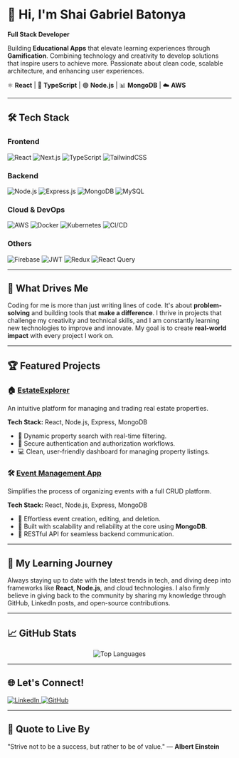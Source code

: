 # 👋 Hi, I'm **Shai Gabriel Batonya**  
**Full Stack Developer**  

 Building **Educational Apps** that elevate learning experiences through **Gamification**. Combining technology and creativity to develop solutions that inspire users to achieve more. Passionate about clean code, scalable architecture, and enhancing user experiences. 

⚛️ **React** | 📘 **TypeScript** | 🟢 **Node.js** | 📊 **MongoDB** | ☁️ **AWS**     

---   

## 🛠 **Tech Stack**

### **Frontend**
<div align="left">
  <img src="https://img.shields.io/badge/React-%2320232a.svg?style=for-the-badge&logo=react&logoColor=%2361DAFB" alt="React" />
  <img src="https://img.shields.io/badge/Next.js-black?style=for-the-badge&logo=next.js&logoColor=white" alt="Next.js" />
  <img src="https://img.shields.io/badge/TypeScript-%23007ACC.svg?style=for-the-badge&logo=typescript&logoColor=white" alt="TypeScript" />
  <img src="https://img.shields.io/badge/TailwindCSS-%2338B2AC.svg?style=for-the-badge&logo=tailwind-css&logoColor=white" alt="TailwindCSS" />
</div>

### **Backend**
<div align="left">
  <img src="https://img.shields.io/badge/Node.js-6DA55F?style=for-the-badge&logo=node.js&logoColor=white" alt="Node.js" />
  <img src="https://img.shields.io/badge/Express.js-%23404d59.svg?style=for-the-badge&logo=express&logoColor=%2361DAFB" alt="Express.js" />
  <img src="https://img.shields.io/badge/MongoDB-%234ea94b.svg?style=for-the-badge&logo=mongodb&logoColor=white" alt="MongoDB" />
  <img src="https://img.shields.io/badge/MySQL-%2300000f.svg?style=for-the-badge&logo=mysql&logoColor=white" alt="MySQL" />
</div>

### **Cloud & DevOps**
<div align="left">
  <img src="https://img.shields.io/badge/AWS-%23FF9900.svg?style=for-the-badge&logo=amazon-aws&logoColor=white" alt="AWS" />
  <img src="https://img.shields.io/badge/Docker-%230db7ed.svg?style=for-the-badge&logo=docker&logoColor=white" alt="Docker" />
  <img src="https://img.shields.io/badge/Kubernetes-%23326ce5.svg?style=for-the-badge&logo=kubernetes&logoColor=white" alt="Kubernetes" />
  <img src="https://img.shields.io/badge/CI/CD-%2320232a.svg?style=for-the-badge&logo=githubactions&logoColor=white" alt="CI/CD" />
</div>

### **Others**
<div align="left">
  <img src="https://img.shields.io/badge/Firebase-039BE5?style=for-the-badge&logo=Firebase&logoColor=white" alt="Firebase" />
  <img src="https://img.shields.io/badge/JWT-black?style=for-the-badge&logo=JSON%20web%20tokens" alt="JWT" />
  <img src="https://img.shields.io/badge/Redux-%23593d88.svg?style=for-the-badge&logo=redux&logoColor=white" alt="Redux" />
  <img src="https://img.shields.io/badge/React%20Query-FF4154?style=for-the-badge&logo=react-query&logoColor=white" alt="React Query" />
</div>

---

## 🌟 **What Drives Me**  
Coding for me is more than just writing lines of code. It's about **problem-solving** and building tools that **make a difference**. I thrive in projects that challenge my creativity and technical skills, and I am constantly learning new technologies to improve and innovate. My goal is to create **real-world impact** with every project I work on.

---
 
## 🏆 **Featured Projects**

### 🏠 [EstateExplorer](https://github.com/ShaiBatonya/Real-Estate-MERN-STACK)  
An intuitive platform for managing and trading real estate properties.

**Tech Stack:** React, Node.js, Express, MongoDB  
- 📌 Dynamic property search with real-time filtering.  
- 🔐 Secure authentication and authorization workflows.  
- 💻 Clean, user-friendly dashboard for managing property listings.  

### 🛠 [Event Management App](https://github.com/ShaiBatonya/patents_server-client)  
Simplifies the process of organizing events with a full CRUD platform.

**Tech Stack:** React, Node.js, Express, MongoDB  
- 📅 Effortless event creation, editing, and deletion.  
- 🚀 Built with scalability and reliability at the core using **MongoDB**.  
- 🔗 RESTful API for seamless backend communication.  

---

## 🎯 **My Learning Journey**  
Always staying up to date with the latest trends in tech, and diving deep into frameworks like **React**, **Node.js**, and cloud technologies. I also firmly believe in giving back to the community by sharing my knowledge through GitHub, LinkedIn posts, and open-source contributions.

---

## 📈 **GitHub Stats**

<div align="center">
  <img src="https://github-readme-stats.vercel.app/api/top-langs/?username=ShaiBatonya&layout=compact&theme=dark&hide_border=true" alt="Top Languages" />
</div>

---

## 🌐 **Let's Connect!**   
<div align="left">
  <a href="https://www.linkedin.com/in/shaibatonya-fullstack/">
    <img src="https://img.shields.io/badge/LinkedIn-%230077B5.svg?style=for-the-badge&logo=linkedin&logoColor=white" alt="LinkedIn" />
  </a>
  <a href="https://github.com/ShaiBatonya">
    <img src="https://img.shields.io/badge/GitHub-%2312100E.svg?style=for-the-badge&logo=github&logoColor=white" alt="GitHub" />
  </a>
</div>

---

## 🎯 **Quote to Live By**  
"Strive not to be a success, but rather to be of value." — **Albert Einstein**

